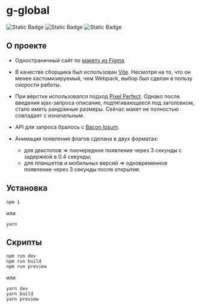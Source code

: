 # g-global

![Static Badge](https://img.shields.io/badge/sass-1.69.7-%239248bd)
![Static Badge](https://img.shields.io/badge/normalize.css-8.0.1-%237dd17d)
![Static Badge](https://img.shields.io/badge/vite-5.0.8-%234524d6)

## О проекте

- Одностраничный сайт по [макету из Figma](https://www.figma.com/file/pTrCKtx8ki9CwtJ6MW1vKa/Testing-Template?node-id=0%3A1).

- В качестве сборщика был использован [Vite](https://vitejs.dev/). Несмотря на то, что он менее кастомизируемый, чем Webpack, выбор был сделан в пользу скорости работы.

- При вёрстке использовался подход [Pixel Perfect](https://doka.guide/css/pixel-perfect/). Однако после введения ajax-запроса описание, подтягивающееся под заголовком, стало иметь рандомные размеры. Сейчас макет не полностью совпадает с изначальным.

- API для запроса бралось c [Bacon Ipsum](https://baconipsum.com/api/).

- Анимация появления флагов сделана в двух форматах:
  - для декстопов => поочередное появление через 3 секунды с задержкой в 0.4 секунды;
  - для планшетов и мобильных версий => одновременное появление через 3 секунды после открытия.

## Установка

```
npm i
```

или

```
yarn
```

## Скрипты

```
npm run dev
npm run build
npm run preview
```

или

```
yarn dev
yarn build
yarn preview
```
